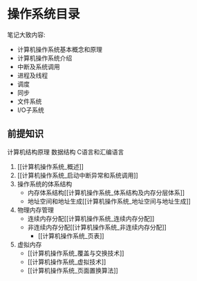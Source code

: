 # 操作系统目录
笔记大致内容:
+ 计算机操作系统基本概念和原理
+ 计算机操作系统介绍
+ 中断及系统调用
+ 进程及线程
+ 调度
+ 同步
+ 文件系统
+ I/O子系统

## 前提知识
计算机结构原理
数据结构
C语言和汇编语言

1. [[计算机操作系统_概述]]
2. [[计算机操作系统_启动中断异常和系统调用]]
3. 操作系统的体系结构
	+ 内存体系结构[[计算机操作系统_体系结构及内存分层体系]]
	+ 地址空间和地址生成[[计算机操作系统_地址空间与地址生成]]
4. 物理内存管理
	+ 连续内存分配[[计算机操作系统_连续内存分配]]
	+ 非连续内存分配[[计算机操作系统_非连续内存分配]]
		+ [[计算机操作系统_页表]]
5. 虚拟内存
	+ [[计算机操作系统_覆盖与交换技术]]
	+ [[计算机操作系统_虚拟技术]]
	+ [[计算机操作系统_页面置换算法]]
